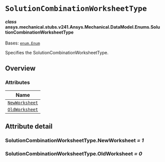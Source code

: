 <!-- vale off -->

<a id="solutioncombinationworksheettype"></a>

# `SolutionCombinationWorksheetType`

<a id="ansys.mechanical.stubs.v241.Ansys.Mechanical.DataModel.Enums.SolutionCombinationWorksheetType"></a>

#### *class* ansys.mechanical.stubs.v241.Ansys.Mechanical.DataModel.Enums.SolutionCombinationWorksheetType

Bases: [`enum.Enum`](https://docs.python.org/3/library/enum.html#enum.Enum)

Specifies the SolutionCombinationWorksheetType.

<!-- !! processed by numpydoc !! -->

<a id="overview"></a>

## Overview

### Attributes

| Name |
| -------------------------------------------------------------------- |
| [`NewWorksheet`](#SolutionCombinationWorksheetType.NewWorksheet) |
| [`OldWorksheet`](#SolutionCombinationWorksheetType.OldWorksheet) |

<a id="attribute-detail"></a>

## Attribute detail

<a id="SolutionCombinationWorksheetType.NewWorksheet"></a>

### SolutionCombinationWorksheetType.NewWorksheet *= 1*

<a id="SolutionCombinationWorksheetType.OldWorksheet"></a>

### SolutionCombinationWorksheetType.OldWorksheet *= 0*

<!-- vale on -->

